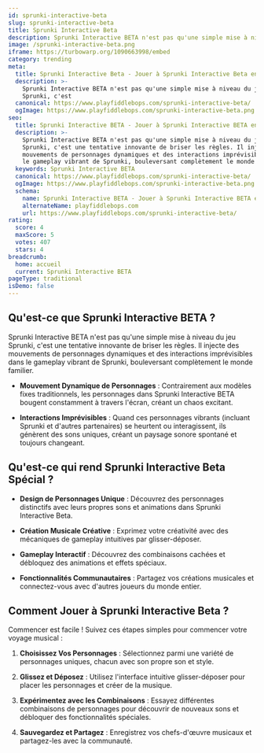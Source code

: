 ```yaml
---
id: sprunki-interactive-beta
slug: sprunki-interactive-beta
title: Sprunki Interactive Beta
description: Sprunki Interactive BETA n'est pas qu'une simple mise à niveau du jeu Sprunki, c'est
image: /sprunki-interactive-beta.png
iframe: https://turbowarp.org/1090663998/embed
category: trending
meta:
  title: Sprunki Interactive Beta - Jouer à Sprunki Interactive Beta en Ligne
  description: >-
    Sprunki Interactive BETA n'est pas qu'une simple mise à niveau du jeu
    Sprunki, c'est
  canonical: https://www.playfiddlebops.com/sprunki-interactive-beta/
  ogImage: https://www.playfiddlebops.com/sprunki-interactive-beta.png
seo:
  title: Sprunki Interactive BETA - Jouer à Sprunki Interactive BETA en Ligne
  description: >-
    Sprunki Interactive BETA n'est pas qu'une simple mise à niveau du jeu
    Sprunki, c'est une tentative innovante de briser les règles. Il injecte des
    mouvements de personnages dynamiques et des interactions imprévisibles dans
    le gameplay vibrant de Sprunki, bouleversant complètement le monde familier.
  keywords: Sprunki Interactive BETA
  canonical: https://www.playfiddlebops.com/sprunki-interactive-beta/
  ogImage: https://www.playfiddlebops.com/sprunki-interactive-beta.png
  schema:
    name: Sprunki Interactive BETA - Jouer à Sprunki Interactive BETA en Ligne
    alternateName: playfiddlebops.com
    url: https://www.playfiddlebops.com/sprunki-interactive-beta/
rating:
  score: 4
  maxScore: 5
  votes: 407
  stars: 4
breadcrumb:
  home: accueil
  current: Sprunki Interactive BETA
pageType: traditional
isDemo: false
---
```


## Qu'est-ce que Sprunki Interactive BETA ?

Sprunki Interactive BETA n'est pas qu'une simple mise à niveau du jeu Sprunki, c'est une tentative innovante de briser les règles. Il injecte des mouvements de personnages dynamiques et des interactions imprévisibles dans le gameplay vibrant de Sprunki, bouleversant complètement le monde familier.

- **Mouvement Dynamique de Personnages** : Contrairement aux modèles fixes traditionnels, les personnages dans Sprunki Interactive BETA bougent constamment à travers l'écran, créant un chaos excitant.

- **Interactions Imprévisibles** : Quand ces personnages vibrants (incluant Sprunki et d'autres partenaires) se heurtent ou interagissent, ils génèrent des sons uniques, créant un paysage sonore spontané et toujours changeant.

## Qu'est-ce qui rend Sprunki Interactive Beta Spécial ?

- **Design de Personnages Unique** : Découvrez des personnages distinctifs avec leurs propres sons et animations dans Sprunki Interactive Beta.

- **Création Musicale Créative** : Exprimez votre créativité avec des mécaniques de gameplay intuitives par glisser-déposer.

- **Gameplay Interactif** : Découvrez des combinaisons cachées et débloquez des animations et effets spéciaux.

- **Fonctionnalités Communautaires** : Partagez vos créations musicales et connectez-vous avec d'autres joueurs du monde entier.

## Comment Jouer à Sprunki Interactive Beta ?

Commencer est facile ! Suivez ces étapes simples pour commencer votre voyage musical :

1. **Choisissez Vos Personnages** : Sélectionnez parmi une variété de personnages uniques, chacun avec son propre son et style.

1. **Glissez et Déposez** : Utilisez l'interface intuitive glisser-déposer pour placer les personnages et créer de la musique.

1. **Expérimentez avec les Combinaisons** : Essayez différentes combinaisons de personnages pour découvrir de nouveaux sons et débloquer des fonctionnalités spéciales.

1. **Sauvegardez et Partagez** : Enregistrez vos chefs-d'œuvre musicaux et partagez-les avec la communauté.